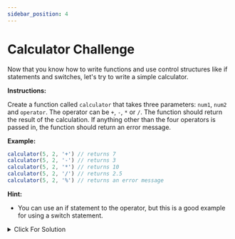 ```yaml
---
sidebar_position: 4
---
```


# Calculator Challenge

Now that you know how to write functions and use control structures like if statements and switches, let's try to write a simple calculator.

**Instructions:**

Create a function called `calculator` that takes three parameters: `num1`, `num2` and `operator`. The operator can be `+`, `-`, `*` or `/`. The function should return the result of the calculation. If anything other than the four operators is passed in, the function should return an error message.

**Example:**

```js
calculator(5, 2, '+') // returns 7
calculator(5, 2, '-') // returns 3
calculator(5, 2, '*') // returns 10
calculator(5, 2, '/') // returns 2.5
calculator(5, 2, '%') // returns an error message
```

**Hint:**

- You can use an if statement to the operator, but this is a good example for using a switch statement.

<details>
  <summary>Click For Solution</summary>

```js
function calculator(num1, num2, operator) {
  let result
  switch (operator) {
    case '+':
      result = num1 + num2
      break
    case '-':
      result = num1 - num2
      break
    case '*':
      result = num1 * num2
      break
    case '/':
      result = num1 / num2
      break
    default:
      result = 'Invalid operator'
  }
  console.log(result)
  return result
}

calculator(3, 4, '*') // returns 12
```

</details>
